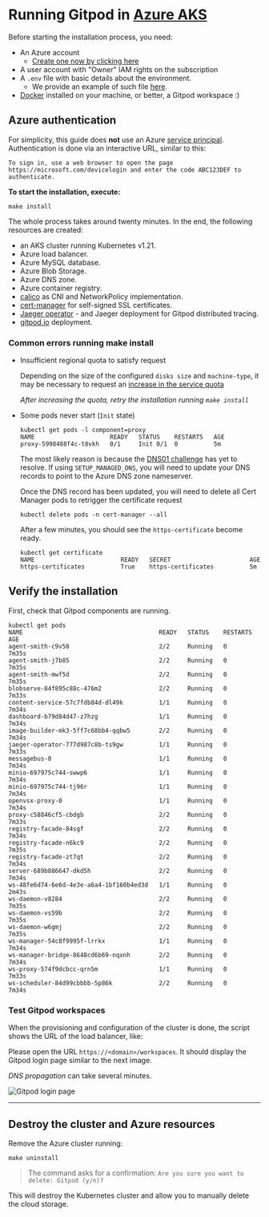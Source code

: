 # Running Gitpod in [Azure AKS](https://azure.microsoft.com/en-gb/services/kubernetes-service/)

Before starting the installation process, you need:

- An Azure account
  - [Create one now by clicking here](https://azure.microsoft.com/en-gb/free/)
- A user account with "Owner" IAM rights on the subscription
- A `.env` file with basic details about the environment.
  - We provide an example of such file [here](.env.example).
- [Docker](https://docs.docker.com/engine/install/) installed on your machine, or better, a Gitpod workspace :)

## Azure authentication

For simplicity, this guide does **not** use an Azure [service principal](https://docs.microsoft.com/en-us/azure/active-directory/develop/howto-create-service-principal-portal).
Authentication is done via an interactive URL, similar to this:

```shell
To sign in, use a web browser to open the page https://microsoft.com/devicelogin and enter the code ABC123DEF to authenticate.
```

**To start the installation, execute:**

```shell
make install
```

The whole process takes around twenty minutes. In the end, the following resources are created:

- an AKS cluster running Kubernetes v1.21.
- Azure load balancer.
- Azure MySQL database.
- Azure Blob Storage.
- Azure DNS zone.
- Azure container registry.
- [calico](https://docs.projectcalico.org) as CNI and NetworkPolicy implementation.
- [cert-manager](https://cert-manager.io/) for self-signed SSL certificates.
- [Jaeger operator](https://github.com/jaegertracing/helm-charts/tree/main/charts/jaeger-operator) - and Jaeger deployment for Gitpod distributed tracing.
- [gitpod.io](https://github.com/gitpod-io/gitpod) deployment.

### Common errors running make install

- Insufficient regional quota to satisfy request

  Depending on the size of the configured `disks size` and `machine-type`,
  it may be necessary to request an [increase in the service quota](https://docs.microsoft.com/en-us/azure/azure-resource-manager/management/azure-subscription-service-limits)

  *After increasing the quota, retry the installation running `make install`*

- Some pods never start (`Init` state)

  ```shell
  kubectl get pods -l component=proxy
  NAME                     READY   STATUS    RESTARTS   AGE
  proxy-5998488f4c-t8vkh   0/1     Init 0/1  0          5m
  ```

  The most likely reason is because the [DNS01 challenge](https://cert-manager.io/docs/configuration/acme/dns01/) has yet to resolve. If using `SETUP_MANAGED_DNS`, you will need to update your DNS records to point to the Azure DNS zone nameserver.

  Once the DNS record has been updated, you will need to delete all Cert Manager pods to retrigger the certificate request

  ```shell
  kubectl delete pods -n cert-manager --all
  ```

  After a few minutes, you should see the `https-certificate` become ready.

  ```shell
  kubectl get certificate
  NAME                        READY   SECRET                      AGE
  https-certificates          True    https-certificates          5m
  ```

## Verify the installation

First, check that Gitpod components are running.

```shell
kubectl get pods
NAME                                      READY   STATUS    RESTARTS   AGE
agent-smith-c9v58                         2/2     Running   0          7m35s
agent-smith-j7b85                         2/2     Running   0          7m35s
agent-smith-mwf5d                         2/2     Running   0          7m35s
blobserve-84f895c88c-476m2                2/2     Running   0          7m33s
content-service-57c7fdb84d-dl49k          1/1     Running   0          7m34s
dashboard-b79d84d47-z7hzg                 1/1     Running   0          7m34s
image-builder-mk3-5ff7c68bb4-qqbw5        2/2     Running   0          7m34s
jaeger-operator-777d987c8b-ts9gw          1/1     Running   0          7m33s
messagebus-0                              1/1     Running   0          7m34s
minio-697975c744-swwp6                    1/1     Running   0          7m34s
minio-697975c744-tj96r                    1/1     Running   0          7m34s
openvsx-proxy-0                           1/1     Running   0          7m34s
proxy-c58846cf5-cbdgb                     2/2     Running   0          7m33s
registry-facade-84sgf                     2/2     Running   0          7m34s
registry-facade-n6kc9                     2/2     Running   0          7m35s
registry-facade-zt7qt                     2/2     Running   0          7m34s
server-689b886647-dkd5h                   2/2     Running   0          7m34s
ws-48fe6d74-6e6d-4e3e-a6a4-1bf160b4ed3d   1/1     Running   0          2m43s
ws-daemon-v8284                           2/2     Running   0          7m35s
ws-daemon-vs59b                           2/2     Running   0          7m35s
ws-daemon-w6gmj                           2/2     Running   0          7m35s
ws-manager-54c8f9995f-lrrkx               1/1     Running   0          7m34s
ws-manager-bridge-8648cd6b69-nqxnh        2/2     Running   0          7m34s
ws-proxy-574f9dcbcc-qrn5m                 1/1     Running   0          7m33s
ws-scheduler-84d99cbbbb-5p86k             2/2     Running   0          7m34s
```

### Test Gitpod workspaces

When the provisioning and configuration of the cluster is done, the script shows the URL of the load balancer,
like:

Please open the URL `https://<domain>/workspaces`.
It should display the Gitpod login page similar to the next image.

*DNS propagation* can take several minutes.

![Gitpod login page](./images/gitpod-login.png "Gitpod Login Page")

----

## Destroy the cluster and Azure resources

Remove the Azure cluster running:

```shell
make uninstall
```

> The command asks for a confirmation:
> `Are you sure you want to delete: Gitpod (y/n)?`

This will destroy the Kubernetes cluster and allow you to manually delete the cloud storage.
